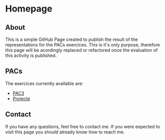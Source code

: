 # Homepage

## About

This is a simple GitHub Page created to publish the result of the representations for the PACs exercices. This is it's only purpose, therefore this page will be acordingly replaced or refactored once the evaluation of this activity is published.

## PACs

The exercices currently available are:

- [PAC3](PAC3/PAC3.html)
- [Projecte](Projecte/Projecte.html)

## Contact

If you have any questions, feel free to contact me. If you were expected to visit this page you should already know how to reach me.
